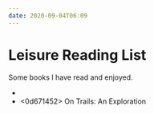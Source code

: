 ```yaml
---
date: 2020-09-04T06:09
---
```


# Leisure Reading List
Some books I have read and enjoyed.

- <bf954300>
- <0d671452> On Trails: An Exploration
